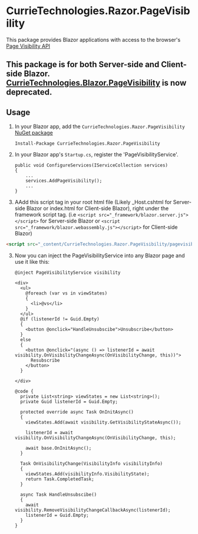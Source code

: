 # CurrieTechnologies.Razor.PageVisibility
This package provides Blazor applications with access to the browser's [Page Visibility API](https://developer.mozilla.org/en-US/docs/Web/API/Page_Visibility_API)

## This package is for both Server-side and Client-side Blazor. [CurrieTechnologies.Blazor.PageVisibility](https://github.com/Basaingeal/Blazor.PageVisibility) is now deprecated.

## Usage
1) In your Blazor app, add the `CurrieTechnologies.Razor.PageVisibility` [NuGet package](https://www.nuget.org/packages/CurrieTechnologies.Razor.PageVisibility/)

    ```
    Install-Package CurrieTechnologies.Razor.PageVisibility
    ```

2) In your Blazor app's `Startup.cs`, register the 'PageVisibilityService'.

    ```
    public void ConfigureServices(IServiceCollection services)
    {
        ...
        services.AddPageVisibility();
        ...
    }
    ```

3) AAdd this script tag in  your root html file (Likely _Host.cshtml for Server-side Blazor or index.html for Client-side Blazor), right under the framework script tag. (i.e `<script src="_framework/blazor.server.js"></script>` for Server-side Blazor or `<script src="_framework/blazor.webassembly.js"></script>` for Client-side Blazor)
  ```html
  <script src="_content/CurrieTechnologies.Razor.PageVisibility/pagevisibility.js"></script>
  ```

3) Now you can inject the PageVisibilityService into any Blazor page and use it like this:

    ```
    @inject PageVisibilityService visibility

    <div>
      <ul>
        @foreach (var vs in viewStates)
        {
          <li>@vs</li>
        }
      </ul>
      @if (listenerId != Guid.Empty)
      {
        <button @onclick="HandleUnsubscibe">Unsubscribe</button>
      }
      else
      {
        <button @onclick="(async () => listenerId = await visibility.OnVisibilityChangeAsync(OnVisibilityChange, this))">
          Resubscribe
        </button>
      }

    </div>

    @code {
      private List<string> viewStates = new List<string>();
      private Guid listenerId = Guid.Empty;

      protected override async Task OnInitAsync()
      {
        viewStates.Add(await visibility.GetVisibilityStateAsync());

        listenerId = await visibility.OnVisibilityChangeAsync(OnVisibilityChange, this);

        await base.OnInitAsync();
      }

      Task OnVisibilityChange(VisibilityInfo visibilityInfo)
      {
        viewStates.Add(visibilityInfo.VisibilityState);
        return Task.CompletedTask;
      }

      async Task HandleUnsubscibe()
      {
        await visibility.RemoveVisibilityChangeCallbackAsync(listenerId);
        listenerId = Guid.Empty;
      }
    }
    ```
